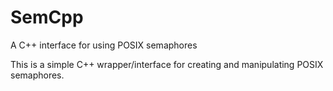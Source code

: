 # SemCpp
A C++ interface for using POSIX semaphores

This is a simple C++ wrapper/interface for creating and manipulating POSIX semaphores.
